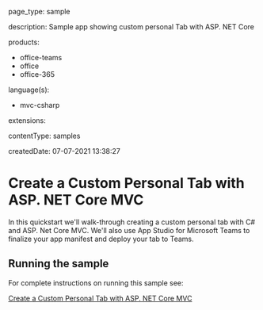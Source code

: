 
page_type: sample

description: Sample app showing custom personal Tab with ASP. NET Core

products:
- office-teams
- office
- office-365

language(s):
- mvc-csharp

extensions:

contentType: samples

createdDate: 07-07-2021 13:38:27

# Create a Custom Personal Tab with ASP. NET Core MVC

In this quickstart we'll walk-through creating a custom personal tab with C# and ASP. Net Core MVC. We'll also use App Studio for Microsoft Teams to finalize your app manifest and deploy your tab to Teams.

## Running the sample

For complete instructions on running this sample see:

[Create a Custom Personal Tab with ASP. NET Core MVC](https://docs.microsoft.com/en-us/microsoftteams/platform/tabs/quickstarts/create-personal-tab-dotnet-core-mvc)

